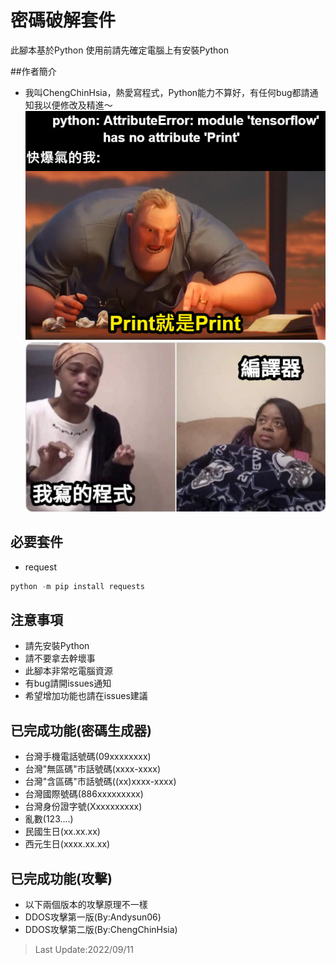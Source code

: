 # 密碼破解套件
此腳本基於Python 使用前請先確定電腦上有安裝Python

##作者簡介
- 我叫ChengChinHsia，熱愛寫程式，Python能力不算好，有任何bug都請通知我以便修改及精進～
![print](print.jpeg)
![transfor](python_transfor.jpeg)
## 必要套件
- request

```js
python -m pip install requests
```

## 注意事項
- 請先安裝Python
- 請不要拿去幹壞事
- 此腳本非常吃電腦資源
- 有bug請開issues通知
- 希望增加功能也請在issues建議

## 已完成功能(密碼生成器)
- 台灣手機電話號碼(09xxxxxxxx) 
- 台灣"無區碼"市話號碼(xxxx-xxxx) 
- 台灣"含區碼"市話號碼((xx)xxxx-xxxx)
- 台灣國際號碼(886xxxxxxxxx) 
- 台灣身份證字號(Xxxxxxxxxx)
- 亂數(123....) 
- 民國生日(xx.xx.xx) 
- 西元生日(xxxx.xx.xx) 

## 已完成功能(攻擊)
- 以下兩個版本的攻擊原理不一樣
- DDOS攻擊第一版(By:Andysun06)
- DDOS攻擊第二版(By:ChengChinHsia)


> Last Update:2022/09/11
